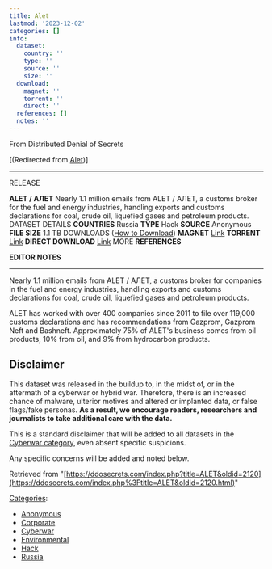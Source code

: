 ```yaml
---
title: Alet
lastmod: '2023-12-02'
categories: []
info:
  dataset:
    country: ''
    type: ''
    source: ''
    size: ''
  download:
    magnet: ''
    torrent: ''
    direct: ''
  references: []
  notes: ''
---
```




From Distributed Denial of Secrets

[(Redirected from
[Alet](https://ddosecrets.com/index.php%3Ftitle=Alet&redirect=no.html "Alet"))]

---
RELEASE

**ALET / АЛЕТ**
Nearly 1.1 million emails from ALET / АЛЕТ, a customs broker for the fuel and energy industries, handling exports and customs declarations for coal, crude oil, liquefied gases and petroleum products.
DATASET DETAILS
**COUNTRIES** Russia
**TYPE** Hack
**SOURCE** Anonymous
**FILE SIZE** 1.1 TB
DOWNLOADS ([How to Download](https://ddosecrets.com/wiki/Torrents.html "Torrents"))
**MAGNET** [Link](magnet:?xt=urn:btih:3c66c3832d192d5ca231b515e883ef6496df16a1&dn=alet-broker.ru&tr=udp://9.rarbg.to:2920&tr=udp://tracker.opentrackr.org:1337&tr=udp://exodus.desync.com:6969)
**TORRENT** [Link](../images/5/5f/Alet-broker.ru.torrent)
**DIRECT DOWNLOAD** [Link](https://data.ddosecrets.com/ALET/)
MORE
**REFERENCES**

**EDITOR NOTES**

---

Nearly 1.1 million emails from ALET / АЛЕТ, a customs broker for
companies in the fuel and energy industries, handling exports and
customs declarations for coal, crude oil, liquefied gases and petroleum
products.

ALET has worked with over 400 companies since 2011 to file over 119,000
customs declarations and has recommendations from Gazprom, Gazprom Neft
and Bashneft. Approximately 75% of ALET's business comes from oil
products, 10% from oil, and 9% from hydrocarbon products.

## Disclaimer

This dataset was released in the buildup to, in the midst of, or in the
aftermath of a cyberwar or hybrid war. Therefore, there is an increased
chance of malware, ulterior motives and altered or implanted data, or
false flags/fake personas. **As a result, we encourage readers,
researchers and journalists to take additional care with the data.**

This is a standard disclaimer that will be added to all datasets in the
[Cyberwar
category](https://ddosecrets.com/wiki/Category:Cyberwar.html "Category:Cyberwar"),
even absent specific suspicions.

Any specific concerns will be added and noted below.

Retrieved from
"[https://ddosecrets.com/index.php?title=ALET&oldid=2120](https://ddosecrets.com/index.php%3Ftitle=ALET&oldid=2120.html)"

[Categories](https://ddosecrets.com/wiki/Special:Categories.html "Special:Categories"):

- [Anonymous](https://ddosecrets.com/wiki/Category:Anonymous.html "Category:Anonymous")
- [Corporate](https://ddosecrets.com/wiki/Category:Corporate.html "Category:Corporate")
- [Cyberwar](https://ddosecrets.com/wiki/Category:Cyberwar.html "Category:Cyberwar")
- [Environmental](https://ddosecrets.com/wiki/Category:Environmental.html "Category:Environmental")
- [Hack](https://ddosecrets.com/wiki/Category:Hack.html "Category:Hack")
- [Russia](https://ddosecrets.com/wiki/Category:Russia.html "Category:Russia")
